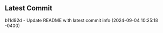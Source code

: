 
## Latest Commit
b11d92d - Update README with latest commit info (2024-09-04 10:25:18 -0400) <Yunxi-Zhou>
